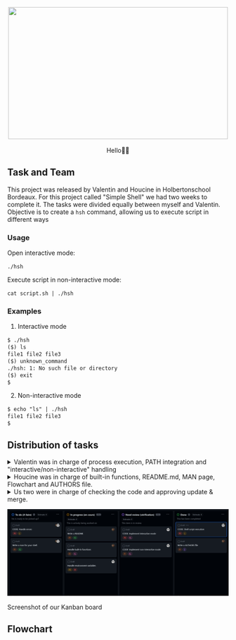 <p align="center">
  <img width="500" height="300" src="https://camo.githubusercontent.com/f2324c1fa6438fbe14cc85a7a11948518e4a73cd1792abf27ae44dc7f6c24b5e/68747470733a2f2f692e6962622e636f2f4b3943367167582f53696d706c652d5368656c6c2e706e67">
</p>
<p align="center">
Hello👋🏻
</p>



## Task and Team
This project was released by Valentin and Houcine in Holbertonschool Bordeaux.
For this project called "Simple Shell" we had two weeks to complete it. The tasks were divided equally between myself and Valentin.
Objective is to create a `hsh` command, allowing us to execute script in different ways

### Usage
Open interactive mode:
```
./hsh
```

Execute script in non-interactive mode:
```
cat script.sh | ./hsh
```



### Examples
1. Interactive mode
```
$ ./hsh
($) ls
file1 file2 file3
($) unknown_command
./hsh: 1: No such file or directory
($) exit
$ 
```

2. Non-interactive mode
```
$ echo "ls" | ./hsh
file1 file2 file3
$
```


## Distribution of tasks
<details>
<summary>Valentin was in charge of process execution, PATH integration and "interactive/non-interactive" handling</summary>
- <a href="https://github.com/Ezzud/holbertonschool-simple_shell/tree/args-handling" target="_blank">branch: args-handling</a><br>
- <a href="https://github.com/Ezzud/holbertonschool-simple_shell/tree/exec-process" target="_blank">branch: exec-process</a>
</details>
<details>
<summary>Houcine was in charge of built-in functions, README.md, MAN page, Flowchart and AUTHORS file.</summary>
- <a href="https://github.com/Ezzud/holbertonschool-simple_shell/tree/README-update" target="_blank">branch: README-update</a><br>
- <a href="https://github.com/Ezzud/holbertonschool-simple_shell/tree/builtin-functions" target="_blank">branch: builtin-functions</a>
</details>
<details>
<summary>Us two were in charge of checking the code and approving update & merge.</summary>
- <a href="https://github.com/Ezzud/holbertonschool-simple_shell/pulls" target="_blank">pull requests</a><br>
  - <a href="https://github.com/Ezzud/holbertonschool-simple_shell/commits/master" target="_blank">commits</a><br>
</details>


<p align="center">
  <img src="https://raw.githubusercontent.com/Ezzud/holbertonschool-simple_shell/master/assets/kanban.png">
</p>
Screenshot of our Kanban board

## Flowchart

